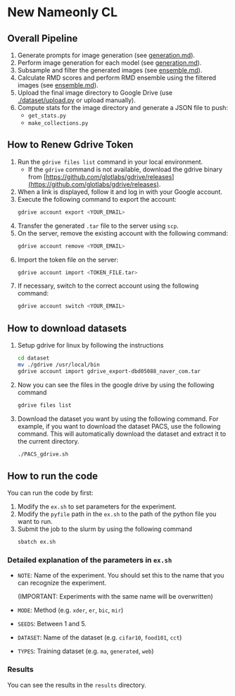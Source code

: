 # New Nameonly CL

## Overall Pipeline
1. Generate prompts for image generation (see [generation.md](generation.md)).
2. Perform image generation for each model (see [generation.md](generation.md)).
3. Subsample and filter the generated images (see [ensemble.md](ensemble.md)).
4. Calculate RMD scores and perform RMD ensemble using the filtered images (see [ensemble.md](ensemble.md)).
5. Upload the final image directory to Google Drive (use [./dataset/upload.py](./dataset/upload.py) or upload manually).
6. Compute stats for the image directory and generate a JSON file to push:
    - `get_stats.py`
    - `make_collections.py`


## How to Renew Gdrive Token

1. Run the `gdrive files list` command in your local environment.  
    - If the `gdrive` command is not available, download the gdrive binary from [https://github.com/glotlabs/gdrive/releases](https://github.com/glotlabs/gdrive/releases).
2. When a link is displayed, follow it and log in with your Google account.
3. Execute the following command to export the account:  
    ```bash
    gdrive account export <YOUR_EMAIL>
    ```
4. Transfer the generated `.tar` file to the server using `scp`.
5. On the server, remove the existing account with the following command:  
    ```bash
    gdrive account remove <YOUR_EMAIL>
    ```
6. Import the token file on the server:  
    ```bash
    gdrive account import <TOKEN_FILE.tar>
    ```
7. If necessary, switch to the correct account using the following command:  
    ```bash
    gdrive account switch <YOUR_EMAIL>
    ```

## How to download datasets
1. Setup gdrive for linux by following the instructions
    ```bash
    cd dataset
    mv ./gdrive /usr/local/bin
    gdrive account import gdrive_export-dbd05088_naver_com.tar
    ```

2. Now you can see the files in the google drive by using the following command
    ```bash
    gdrive files list
    ```

3. Download the dataset you want by using the following command. For example, if you want to download the dataset PACS, use the following command. This will automatically download the dataset and extract it to the current directory.
    ```bash
    ./PACS_gdrive.sh
    ```

## How to run the code

You can run the code by first:

1. Modify the `ex.sh` to set parameters for the experiment.
2. Modify the `pyfile` path in the `ex.sh` to the path of the python file you want to run.
3. Submit the job to the slurm by using the following command
    ```bash
    sbatch ex.sh
    ```

### Detailed explanation of the parameters in `ex.sh`
- `NOTE`: Name of the experiment. You should set this to the name that you can recognize the experiment.

    (IMPORTANT: Experiments with the same name will be overwritten)

- `MODE`: Method (e.g. `xder`, `er`, `bic`, `mir`)
- `SEEDS`: Between 1 and 5.
- `DATASET`: Name of the dataset (e.g. `cifar10`, `food101`, `cct`)
- `TYPES`: Training dataset (e.g. `ma`, `generated`, `web`)



### Results
You can see the results in the `results` directory.